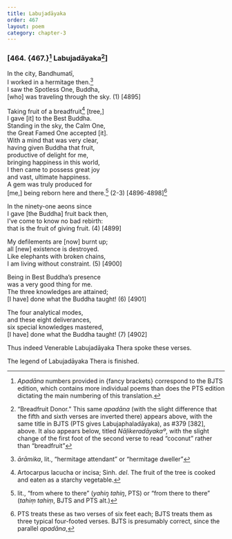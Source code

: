 ```yaml
---
title: Labujadāyaka
order: 467
layout: poem
category: chapter-3
---
```


### \[464. {467.}[^1] Labujadāyaka[^2]\]

In the city, Bandhumatī,  
I worked in a hermitage then.[^3]  
I saw the Spotless One, Buddha,  
\[who\] was traveling through the sky. (1) \[4895\]

Taking fruit of a breadfruit[^4] \[tree,\]  
I gave \[it\] to the Best Buddha.  
Standing in the sky, the Calm One,  
the Great Famed One accepted \[it\].  
With a mind that was very clear,  
having given Buddha that fruit,  
productive of delight for me,  
bringing happiness in this world,  
I then came to possess great joy  
and vast, ultimate happiness.  
A gem was truly produced for  
\[me,\] being reborn here and there.[^5] (2-3) \[4896-4898\][^6]

In the ninety-one aeons since  
I gave \[the Buddha\] fruit back then,  
I’ve come to know no bad rebirth:  
that is the fruit of giving fruit. (4) \[4899\]

My defilements are \[now\] burnt up;  
all \[new\] existence is destroyed.  
Like elephants with broken chains,  
I am living without constraint. (5) \[4900\]

Being in Best Buddha’s presence  
was a very good thing for me.  
The three knowledges are attained;  
\[I have\] done what the Buddha taught! (6) \[4901\]

The four analytical modes,  
and these eight deliverances,  
six special knowledges mastered,  
\[I have\] done what the Buddha taught! (7) \[4902\]

Thus indeed Venerable Labujadāyaka Thera spoke these verses.

The legend of Labujadāyaka Thera is finished.

[^1]: *Apadāna* numbers provided in {fancy brackets} correspond to the BJTS edition, which contains more individual poems than does the PTS edition dictating the main numbering of this translation.

[^2]: “Breadfruit Donor.” This same *apadāna* (with the slight difference that the fifth and sixth verses are inverted there) appears above, with the same title in BJTS (PTS gives Labujaphaladāyaka), as \#379 \[382\], above. It also appears below, titled *Nāḷikeradāyakaº*, with the slight change of the first foot of the second verse to read “coconut” rather than “breadfruit”

[^3]: *ārāmika*, lit., “hermitage attendant” or “hermitage dweller”

[^4]: Artocarpus lacucha or incisa; Sinh. *del*. The fruit of the tree is cooked and eaten as a starchy vegetable.

[^5]: lit., “from where to there” (*yahiŋ tahiŋ*, PTS) or “from there to there” (*tahiṃ tahiṃ*, BJTS and PTS alt.)

[^6]: PTS treats these as two verses of six feet each; BJTS treats them as three typical four-footed verses. BJTS is presumably correct, since the parallel *apadāna*,
